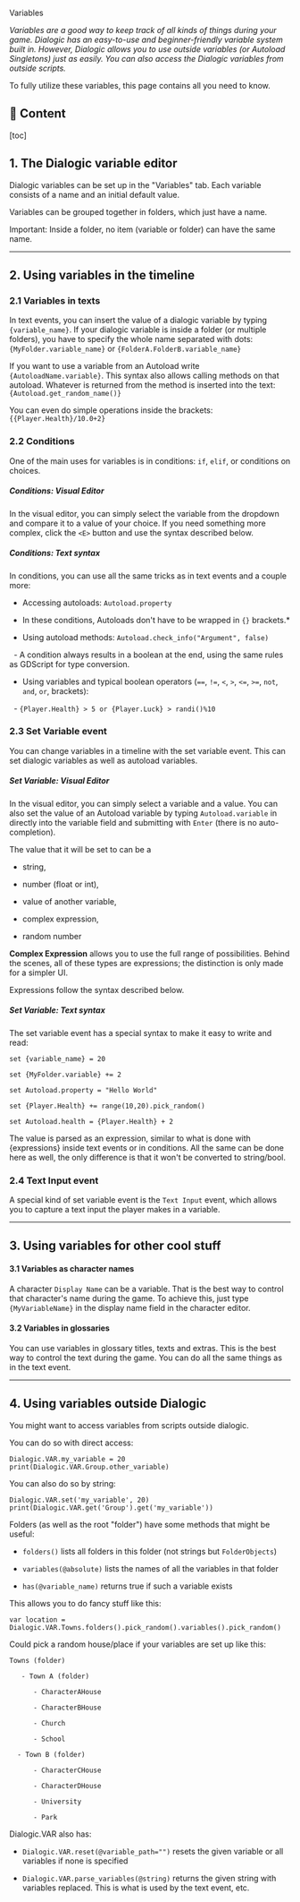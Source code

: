 <div class="header-banner tropical">
     <div class="header-label tropical">Variables</div>
</div>

*Variables are a good way to keep track of all kinds of things during your game.
Dialogic has an easy-to-use and beginner-friendly variable system built in. However, Dialogic allows you to use outside variables (or Autoload Singletons) just as easily.
You can also access the Dialogic variables from outside scripts.*

To fully utilize these variables, this page contains all you need to know.

## 📜 Content
[toc]

## 1. The Dialogic variable editor

Dialogic variables can be set up in the "Variables" tab. Each variable consists of a name and an initial default value.

Variables can be grouped together in folders, which just have a name.

Important: Inside a folder, no item (variable or folder) can have the same name.

---

## 2. Using variables in the timeline

### 2.1 Variables in texts

In text events, you can insert the value of a dialogic variable by typing `{variable_name}`.
If your dialogic variable is inside a folder (or multiple folders), you have to specify the whole name separated with dots: `{MyFolder.variable_name}` or `{FolderA.FolderB.variable_name}`

If you want to use a variable from an Autoload write `{AutoloadName.variable}`.
This syntax also allows calling methods on that autoload. Whatever is returned from the method is inserted into the text: `{Autoload.get_random_name()}`

You can even do simple operations inside the brackets: `{{Player.Health}/10.0+2}`

### 2.2 Conditions

One of the main uses for variables is in conditions: `if`, `elif`, or conditions on choices.

##### Conditions: Visual Editor

In the visual editor, you can simply select the variable from the dropdown and compare it to a value of your choice. If you need something more complex, click the `<E>` button and use the syntax described below.

##### Conditions: Text syntax

In conditions, you can use all the same tricks as in text events and a couple more:

- Accessing autoloads: `Autoload.property`

 - In these conditions, Autoloads don't have to be wrapped in `{}` brackets.*

- Using autoload methods: `Autoload.check_info("Argument", false)`

  - A condition always results in a boolean at the end, using the same rules as GDScript for type conversion.

- Using variables and typical boolean operators (`==`, `!=`, `<`, `>`, `<=`, `>=`, `not`, `and`, `or`, brackets):

  - `{Player.Health} > 5 or {Player.Luck} > randi()%10`

### 2.3 Set Variable event

You can change variables in a timeline with the set variable event. This can set dialogic variables as well as autoload variables.

##### Set Variable: Visual Editor

In the visual editor, you can simply select a variable and a value. You can also set the value of an Autoload variable by typing `Autoload.variable` in directly into the variable field and submitting with `Enter` (there is no auto-completion).

The value that it will be set to can be a

- string,

- number (float or int),

- value of another variable,

- complex expression,

- random number

**Complex Expression** allows you to use the full range of possibilities. Behind the scenes, all of these types are expressions; the distinction is only made for a simpler UI.

Expressions follow the syntax described below.

##### Set Variable: Text syntax

The set variable event has a special syntax to make it easy to write and read:

```dtl
set {variable_name} = 20

set {MyFolder.variable} += 2

set Autoload.property = "Hello World"

set {Player.Health} += range(10,20).pick_random()

set Autoload.health = {Player.Health} + 2
```

The value is parsed as an expression, similar to what is done with {expressions} inside text events or in conditions. All the same can be done here as well, the only difference is that it won't be converted to string/bool.

### 2.4 Text Input event

A special kind of set variable event is the `Text Input` event, which allows you to capture a text input the player makes in a variable.

---

## 3. Using variables for other cool stuff

#### 3.1 Variables as character names

A character `Display Name` can be a variable. That is the best way to control that character's name during the game. To achieve this, just type `{MyVariableName}` in the display name field in the character editor.

#### 3.2 Variables in glossaries

You can use variables in glossary titles, texts and extras. This is the best way to control the text during the game. You can do all the same things as in the text event.

---

## 4. Using variables outside Dialogic

You might want to access variables from scripts outside dialogic.

You can do so with direct access:

```gdscript
Dialogic.VAR.my_variable = 20
print(Dialogic.VAR.Group.other_variable)
```

You can also do so by string:

```gdscript
Dialogic.VAR.set('my_variable', 20)
print(Dialogic.VAR.get('Group').get('my_variable'))
```

Folders (as well as the root "folder") have some methods that might be useful:

- `folders()` lists all folders in this folder (not strings but `FolderObjects`)

- `variables(@absolute)` lists the names of all the variables in that folder

- `has(@variable_name)` returns true if such a variable exists

This allows you to do fancy stuff like this:

```gdscript
var location = Dialogic.VAR.Towns.folders().pick_random().variables().pick_random()
```

Could pick a random house/place if your variables are set up like this:

```
Towns (folder)

   - Town A (folder)

      - CharacterAHouse

      - CharacterBHouse

      - Church

      - School

  - Town B (folder)

      - CharacterCHouse

      - CharacterDHouse

      - University

      - Park
```

Dialogic.VAR also has:

- `Dialogic.VAR.reset(@variable_path="")` resets the given variable or all variables if none is specified

- `Dialogic.VAR.parse_variables(@string)` returns the given string with variables replaced. This is what is used by the text event, etc.
